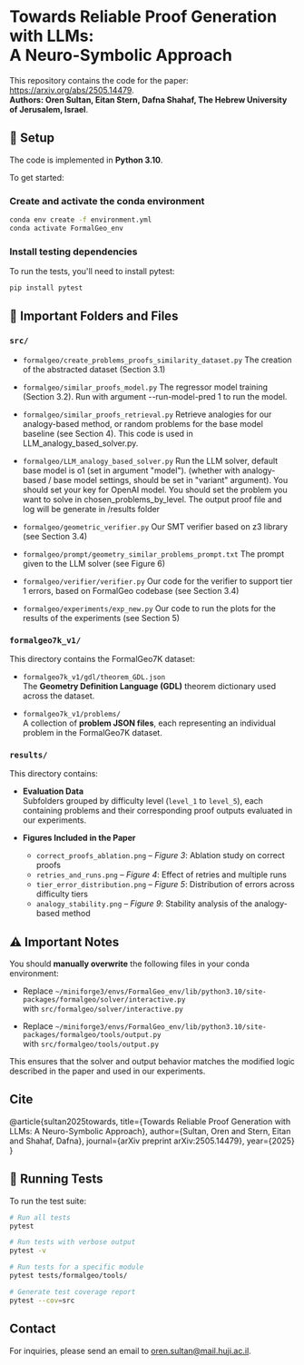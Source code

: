 


# Towards Reliable Proof Generation with LLMs: <br> A Neuro-Symbolic Approach
This repository contains the code for the paper: https://arxiv.org/abs/2505.14479. </br>
**Authors: Oren Sultan, Eitan Stern, Dafna Shahaf, The Hebrew University of Jerusalem, Israel**. </br>



## 🚀 Setup

The code is implemented in **Python 3.10**.

To get started:

### Create and activate the conda environment

```bash
conda env create -f environment.yml
conda activate FormalGeo_env  
```

### Install testing dependencies

To run the tests, you'll need to install pytest:

```bash
pip install pytest
```


## 📁 Important Folders and Files

### `src/`

- `formalgeo/create_problems_proofs_similarity_dataset.py`
  The creation of the abstracted dataset (Section 3.1)
- `formalgeo/similar_proofs_model.py`
  The regressor model training (Section 3.2). Run with argument --run-model-pred 1 to run the model.
- `formalgeo/similar_proofs_retrieval.py`
  Retrieve analogies for our analogy-based method, or random problems for the base model baseline (see Section 4). This code is used in LLM_analogy_based_solver.py. 
- `formalgeo/LLM_analogy_based_solver.py`
  Run the LLM solver, default base model is o1 (set in argument "model"). (whether with analogy-based / base model settings, should be set in "variant" argument). You should set your key for OpenAI model. You should set the problem you want to solve in chosen_problems_by_level. The output proof file and log will be generate in /results folder
- `formalgeo/geometric_verifier.py`
  Our SMT verifier based on z3 library (see Section 3.4)
  

- `formalgeo/prompt/geometry_similar_problems_prompt.txt`
  The prompt given to the LLM solver (see Figure 6)
- `formalgeo/verifier/verifier.py`
  Our code for the verifier to support tier 1 errors, based on FormalGeo codebase (see Section 3.4)

- `formalgeo/experiments/exp_new.py`
  Our code to run the plots for the results of the experiments (see Section 5)


### `formalgeo7k_v1/`

This directory contains the FormalGeo7K dataset:

- `formalgeo7k_v1/gdl/theorem_GDL.json`  
  The **Geometry Definition Language (GDL)** theorem dictionary used across the dataset.

- `formalgeo7k_v1/problems/`  
  A collection of **problem JSON files**, each representing an individual problem in the FormalGeo7K dataset.

### `results/`

This directory contains:

- **Evaluation Data**  
  Subfolders grouped by difficulty level (`level_1` to `level_5`), each containing problems and their corresponding proof outputs evaluated in our experiments.

- **Figures Included in the Paper**
  - `correct_proofs_ablation.png` – *Figure 3*: Ablation study on correct proofs  
  - `retries_and_runs.png` – *Figure 4*: Effect of retries and multiple runs  
  - `tier_error_distribution.png` – *Figure 5*: Distribution of errors across difficulty tiers  
  - `analogy_stability.png` – *Figure 9*: Stability analysis of the analogy-based method

## ⚠️ Important Notes

You should **manually overwrite** the following files in your conda environment:

- Replace `~/miniforge3/envs/FormalGeo_env/lib/python3.10/site-packages/formalgeo/solver/interactive.py`  
  with `src/formalgeo/solver/interactive.py`

- Replace `~/miniforge3/envs/FormalGeo_env/lib/python3.10/site-packages/formalgeo/tools/output.py`  
  with `src/formalgeo/tools/output.py`

This ensures that the solver and output behavior matches the modified logic described in the paper and used in our experiments.







## Cite
 @article{sultan2025towards,
  title={Towards Reliable Proof Generation with LLMs: A Neuro-Symbolic Approach},
  author={Sultan, Oren and Stern, Eitan and Shahaf, Dafna},
  journal={arXiv preprint arXiv:2505.14479},
  year={2025}
}



## 🧪 Running Tests

To run the test suite:

```bash
# Run all tests
pytest

# Run tests with verbose output
pytest -v

# Run tests for a specific module
pytest tests/formalgeo/tools/

# Generate test coverage report
pytest --cov=src
```

## Contact
For inquiries, please send an email to oren.sultan@mail.huji.ac.il.

